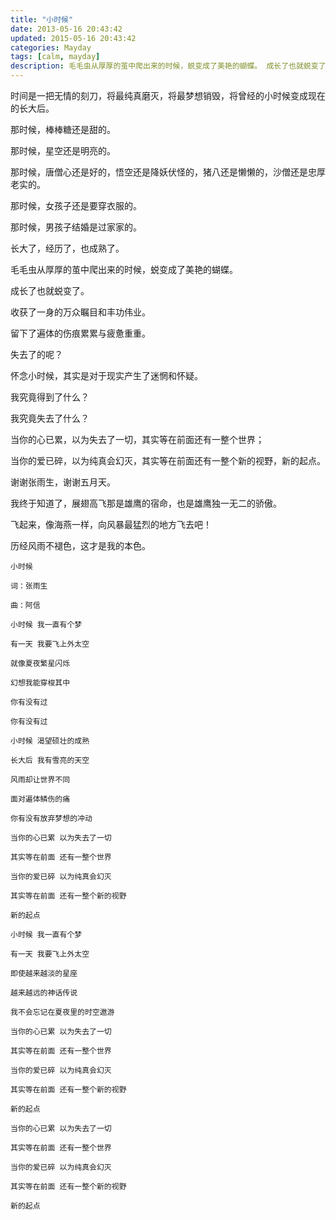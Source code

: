 ```yaml
---
title: "小时候"
date: 2013-05-16 20:43:42
updated: 2015-05-16 20:43:42
categories: Mayday
tags: [calm, mayday]
description: 毛毛虫从厚厚的茧中爬出来的时候，蜕变成了美艳的蝴蝶。 成长了也就蜕变了。 收获了一身的万众瞩目和丰功伟业。 留下了遍体的伤痕累累与疲惫重重。 我究竟得到了什么？ 我究竟失去了什么？
---
```


时间是一把无情的刻刀，将最纯真磨灭，将最梦想销毁，将曾经的小时候变成现在的长大后。

那时候，棒棒糖还是甜的。

那时候，星空还是明亮的。

那时候，唐僧心还是好的，悟空还是降妖伏怪的，猪八还是懒懒的，沙僧还是忠厚老实的。

那时候，女孩子还是要穿衣服的。

那时候，男孩子结婚是过家家的。

长大了，经历了，也成熟了。

毛毛虫从厚厚的茧中爬出来的时候，蜕变成了美艳的蝴蝶。

成长了也就蜕变了。

收获了一身的万众瞩目和丰功伟业。

留下了遍体的伤痕累累与疲惫重重。

失去了的呢？

怀念小时候，其实是对于现实产生了迷惘和怀疑。

我究竟得到了什么？

我究竟失去了什么？

当你的心已累，以为失去了一切，其实等在前面还有一整个世界；

当你的爱已碎，以为纯真会幻灭，其实等在前面还有一整个新的视野，新的起点。

谢谢张雨生，谢谢五月天。

我终于知道了，展翅高飞那是雄鹰的宿命，也是雄鹰独一无二的骄傲。

飞起来，像海燕一样，向风暴最猛烈的地方飞去吧！

历经风雨不褪色，这才是我的本色。

```
小时候

词：张雨生

曲：阿信

小时候 我一直有个梦 

有一天 我要飞上外太空

就像夏夜繁星闪烁 

幻想我能穿梭其中 

你有没有过 

你有没有过

小时候 渴望硕壮的成熟

长大后 我有雪亮的天空

风雨却让世界不同

面对遍体鳞伤的痛

你有没有放弃梦想的冲动

当你的心已累 以为失去了一切

其实等在前面 还有一整个世界

当你的爱已碎 以为纯真会幻灭

其实等在前面 还有一整个新的视野

新的起点

小时候 我一直有个梦

有一天 我要飞上外太空

即使越来越淡的星座

越来越远的神话传说

我不会忘记在夏夜里的时空遨游

当你的心已累 以为失去了一切

其实等在前面 还有一整个世界

当你的爱已碎 以为纯真会幻灭

其实等在前面 还有一整个新的视野

新的起点

当你的心已累 以为失去了一切

其实等在前面 还有一整个世界

当你的爱已碎 以为纯真会幻灭

其实等在前面 还有一整个新的视野

新的起点
```
